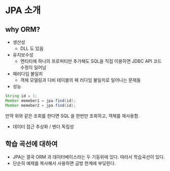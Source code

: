 # JPA 소개

## why ORM?
- 생산성
	- DLL 도 있음
- 유지보수성
	- 엔티티에 하나의 프로퍼티만 추가해도 SQL을 직접 이용하면 JDBC API 코드 수정이 일어남
- 패러다임 불일치
	- 객체 모델링과 디비 테이블의 패 러다임 불일치로 일어나는 문제들
- 성능
```java
String id = 1;
Member memeber1 = jpa.find(id);
Member memeber2 = jpa.find(id);
```
만약 위와 같은 조회를 한다면 SQL 을 한번만 조회하고, 객체를 재사용함. 

- 데이터 접근 추상화 / 벤더 독립성

## 학습 곡선에 대하여
- JPA는 결국 ORM 과 데이터베이스라는 두 기둥위에 있다. 따라서 학습곡선이 있다.
- 단순히 예제를 복사해서 사용하면 금방 한계에 부딪힌다.